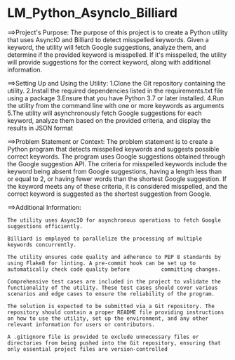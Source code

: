 # LM_Python_AsyncIo_Billiard

==>Project's Purpose:
The purpose of this project is to create a Python utility that uses AsyncIO and Billiard to detect misspelled keywords. Given a keyword, the utility will fetch Google suggestions, analyze them, and determine if the provided keyword is misspelled. If it's misspelled, the utility will provide suggestions for the correct keyword, along with additional information.

==>Setting Up and Using the Utility:
1.Clone the Git repository containing the utility.
2.Install the required dependencies listed in the requirements.txt file using a package
3.Ensure that you have Python 3.7 or later installed.
4.Run the utility from the command line with one or more keywords as arguments
5.The utility will asynchronously fetch Google suggestions for each keyword, analyze them based on the provided criteria, and display the results in JSON format

==>Problem Statement or Context:
The problem statement is to create a Python program that detects misspelled keywords and suggests possible correct keywords. The program uses Google suggestions obtained through the Google suggestion API. The criteria for misspelled keywords include the keyword being absent from Google suggestions, having a length less than or equal to 2, or having fewer words than the shortest Google suggestion. If the keyword meets any of these criteria, it is considered misspelled, and the correct keyword is suggested as the shortest suggestion from Google.

==>Additional Information:

    The utility uses AsyncIO for asynchronous operations to fetch Google suggestions efficiently.

    Billiard is employed to parallelize the processing of multiple keywords concurrently.

    The utility ensures code quality and adherence to PEP 8 standards by using Flake8 for linting. A pre-commit hook can be set up to automatically check code quality before          committing changes.

    Comprehensive test cases are included in the project to validate the functionality of the utility. These test cases should cover various scenarios and edge cases to ensure the reliability of the program.

    The solution is expected to be submitted via a Git repository. The repository should contain a proper README file providing instructions on how to use the utility, set up the environment, and any other relevant information for users or contributors.

    A .gitignore file is provided to exclude unnecessary files or directories from being pushed into the Git repository, ensuring that only essential project files are version-controlled
